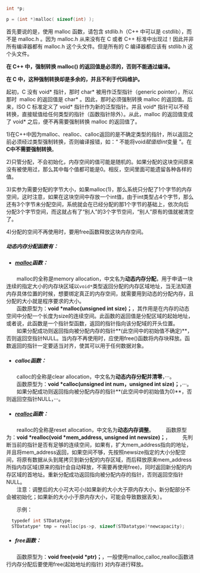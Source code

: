 ```cpp
int *p;

p = (int *)malloc( sizeof(int) );
```
首先要说的是，使用 malloc 函数，请包含 stdlib.h（C++ 中可以是 cstdlib），而不是 malloc.h 。因为 malloc.h 从来没有在 C 或者 C++ 标准中出现过！因此并非所有编译器都有 malloc.h 这个头文件。但是所有的 C 编译器都应该有 stdlib.h 这个头文件。

**在 C++ 中，强制转换 malloc() 的返回值是必须的，否则不能通过编译。**

**在 C 中，这种强制转换却是多余的，并且不利于代码维护。**

起初，C 没有 void* 指针，那时 char* 被用作泛型指针（generic pointer），所以那时  malloc 的返回值是 char* 。因此，那时必须强制转换 malloc 的返回值。后来，ISO C 标准定义了 void* 指针作为新的泛型指针。并且 void* 指针可以不经转换，直接赋值给任何类型的指针（函数指针除外）。从此，malloc 的返回值变成了 void* 之后，便不再需要强制转换 malloc 的返回值了。

1)在C++中因为malloc、realloc、calloc返回的是不确定类型的指针，所以返回之前必须经过类型强制转换，否则编译报错，如：“ 不能将void*赋值给int*变量 ”。在**C中不需要强制转换**。

2)只管分配，不会初始化，内存空间的值可能是随机的。如果分配的这块空间原来没有被使用过，那么其中每个值都可能是0。相反，空间里面可能遗留各种各样的值。

3)实参为需要分配的字节大小，如果malloc(1)，那么系统只分配了1个字节的内存空间，这时注意，如果在这块空间中存放一个int值，由于int类型占4个字节，那么还有3个字节未分配空间，系统就会在已经分配的那1个字节的基础上，依次向后分配3个字节空间，而这就占有了“别人”的3个字节空间，“别人”原有的值就被清空了。

4)分配的空间不再使用时，要用free函数释放这块内存空间。

##### 动态内存分配函数有：

- ##### [malloc](https://so.csdn.net/so/search?q=malloc&spm=1001.2101.3001.7020)函数：
    

  malloc的全称是memory allocation，中文名为**动态内存分配**，用于申请一块连续的指定大小的内存块区域以`void*`类型返回分配的内存区域地址，当无法知道内存具体位置的时候，想要绑定真正的内存空间，就需要用到动态的分配内存，且分配的大小就是程序要求的大小。  
  函数原型为：**void *malloc(unsigned int size)；**，其作用是在内存的动态空间中分配一个长度为size的连续空间。此函数的返回值是分配区域的起始地址，或者说，此函数是一个指针型函数，返回的指针指向该分配域的开头位置。  
  如果分配成功则返回指向被分配内存的指针**(此空间中的初始值不确定)**，否则返回空指针NULL。当内存不再使用时，应使用free()函数将内存块释放。函数返回的指针一定要适当对齐，使其可以用于任何数据对象。

- ##### calloc函数：
    

  calloc的全称是clear allocation，中文名为**动态内存分配并清零**，···。  
  函数原型为：**void *calloc(unsigned int num，unsigned int size)；**，···。  
  如果分配成功则返回指向被分配内存的指针**(此空间中的初始值为0)**，否则返回空指针NULL，···。

- ##### [realloc](https://so.csdn.net/so/search?q=realloc&spm=1001.2101.3001.7020)函数：
    

  realloc的全称是reset allocation，中文名为**动态内存调整**。
  函数原型为：**void *realloc(void *mem_address, unsigned int newsize)；**，
  先判断当前的指针是否有足够的连续空间，如果有，扩大mem_address指向的地址，并且将mem_address返回，如果空间不够，先按照newsize指定的大小分配空间，将原有数据从头到尾拷贝到新分配的内存区域，而后释放原来mem_address所指内存区域(原来的指针会自动释放，不需要再使用free)，同时返回新分配的内存区域的首地址。重新分配成功返回指向被分配内存的指针，否则返回空指针NULL。  
  注意：调整后的大小可大可小(如果新的大小大于原内存大小，新分配部分不会被初始化；如果新的大小小于原内存大小，可能会导致数据丢失）。


  示例：
```c
  typedef int STDatatype;
  STDatatype* tmp = realloc(ps->p, sizeof(STDatatype)*newcapacity);
```

- ##### free函数：
    

  函数原型为：**void free(void *ptr)；**，一般使用malloc,calloc,realloc函数进行内存分配后要使用free(起始地址的指针) 对内存进行释放。